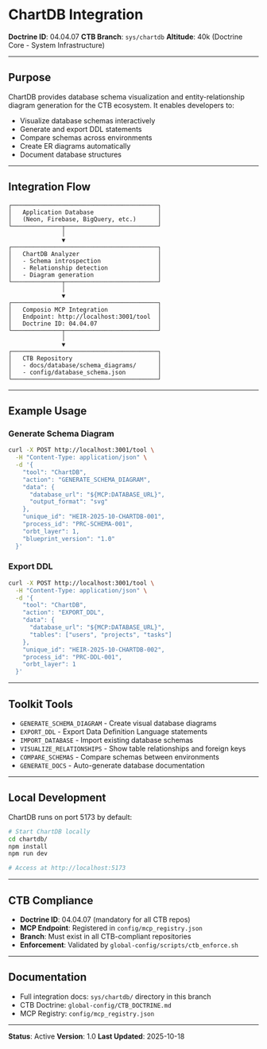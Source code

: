 <!--

# CTB Metadata
# Generated: 2025-10-23T14:32:40.944015
# CTB Version: 1.3.3
# Division: Data & Databases
# Category: warehouses
# Compliance: 90%
# HEIR ID: HEIR-2025-10-DAT-WAREHO-01

-->

# ChartDB Integration

**Doctrine ID**: 04.04.07
**CTB Branch**: `sys/chartdb`
**Altitude**: 40k (Doctrine Core - System Infrastructure)

---

## Purpose

ChartDB provides database schema visualization and entity-relationship diagram generation for the CTB ecosystem. It enables developers to:

- Visualize database schemas interactively
- Generate and export DDL statements
- Compare schemas across environments
- Create ER diagrams automatically
- Document database structures

---

## Integration Flow

```
┌─────────────────────────────────────────┐
│   Application Database                  │
│   (Neon, Firebase, BigQuery, etc.)      │
└──────────────┬──────────────────────────┘
               │
               ▼
┌─────────────────────────────────────────┐
│   ChartDB Analyzer                      │
│   - Schema introspection                │
│   - Relationship detection              │
│   - Diagram generation                  │
└──────────────┬──────────────────────────┘
               │
               ▼
┌─────────────────────────────────────────┐
│   Composio MCP Integration              │
│   Endpoint: http://localhost:3001/tool  │
│   Doctrine ID: 04.04.07                 │
└──────────────┬──────────────────────────┘
               │
               ▼
┌─────────────────────────────────────────┐
│   CTB Repository                        │
│   - docs/database/schema_diagrams/      │
│   - config/database_schema.json         │
└─────────────────────────────────────────┘
```

---

## Example Usage

### Generate Schema Diagram

```bash
curl -X POST http://localhost:3001/tool \
  -H "Content-Type: application/json" \
  -d '{
    "tool": "ChartDB",
    "action": "GENERATE_SCHEMA_DIAGRAM",
    "data": {
      "database_url": "${MCP:DATABASE_URL}",
      "output_format": "svg"
    },
    "unique_id": "HEIR-2025-10-CHARTDB-001",
    "process_id": "PRC-SCHEMA-001",
    "orbt_layer": 1,
    "blueprint_version": "1.0"
  }'
```

### Export DDL

```bash
curl -X POST http://localhost:3001/tool \
  -H "Content-Type: application/json" \
  -d '{
    "tool": "ChartDB",
    "action": "EXPORT_DDL",
    "data": {
      "database_url": "${MCP:DATABASE_URL}",
      "tables": ["users", "projects", "tasks"]
    },
    "unique_id": "HEIR-2025-10-CHARTDB-002",
    "process_id": "PRC-DDL-001",
    "orbt_layer": 1
  }'
```

---

## Toolkit Tools

- `GENERATE_SCHEMA_DIAGRAM` - Create visual database diagrams
- `EXPORT_DDL` - Export Data Definition Language statements
- `IMPORT_DATABASE` - Import existing database schemas
- `VISUALIZE_RELATIONSHIPS` - Show table relationships and foreign keys
- `COMPARE_SCHEMAS` - Compare schemas between environments
- `GENERATE_DOCS` - Auto-generate database documentation

---

## Local Development

ChartDB runs on port 5173 by default:

```bash
# Start ChartDB locally
cd chartdb/
npm install
npm run dev

# Access at http://localhost:5173
```

---

## CTB Compliance

- **Doctrine ID**: 04.04.07 (mandatory for all CTB repos)
- **MCP Endpoint**: Registered in `config/mcp_registry.json`
- **Branch**: Must exist in all CTB-compliant repositories
- **Enforcement**: Validated by `global-config/scripts/ctb_enforce.sh`

---

## Documentation

- Full integration docs: `sys/chartdb/` directory in this branch
- CTB Doctrine: `global-config/CTB_DOCTRINE.md`
- MCP Registry: `config/mcp_registry.json`

---

**Status**: Active
**Version**: 1.0
**Last Updated**: 2025-10-18
